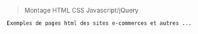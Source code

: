 > Montage HTML CSS Javascript/jQuery

    Exemples de pages html des sites e-commerces et autres ...